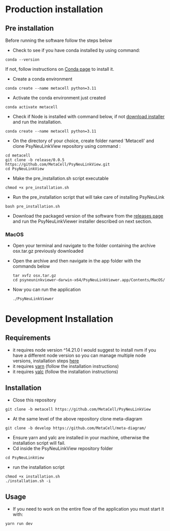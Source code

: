 # Production installation

## Pre installation

Before running the software follow the steps below

- Check to see if you have conda installed by using command:

```
conda --version
```

If not, follow instructions on [Conda page](https://docs.conda.io/projects/conda/en/latest/user-guide/install/macos.html) to install it. 

- Create a conda environment

```
conda create --name metacell python=3.11
```

* Activate the conda environment just created

```
conda activate metacell
```

- Check if Node is installed with command below, if not [download installer](https://nodejs.org/en/download) and run the installation.

```
conda create --name metacell python=3.11
```

* On the directory of your choice, create folder named 'Metacell' and clone PsyNeuLinkView repository using command :

```
cd metacell
git clone -b release/0.0.5 https://github.com/MetaCell/PsyNeuLinkView.git
cd PsyNeuLinkView
```

* Make the pre_installation.sh script executable

```
chmod +x pre_installation.sh
```

* Run the pre_installation script that will take care of installing PsyNeuLink

```
bash pre_installation.sh
```

* Download the packaged version of the software from the [releases page](https://github.com/MetaCell/PsyNeuLinkView/releases) and run the PsyNeuLinkViewer installer described on next section.

### MacOS

* Open your terminal and navigate to the folder containing the archive osx.tar.gz previously downloaded

* Open the archive and then navigate in the app folder with the commands below

  ```
  tar xvfz osx.tar.gz
  cd psyneuninkviewer-darwin-x64/PsyNeuLinkViewer.app/Contents/MacOS/
  ```

* Now you can run the application

  ```
  ./PsyNeuLinkViewer
  ```

# Development Installation

## Requirements

- it requires node version ^14.21.0
  I would suggest to install nvm if you have a different node version so you can manage multiple node versions, installation steps [here](https://www.freecodecamp.org/news/node-version-manager-nvm-install-guide/)
- it requires [yarn](https://classic.yarnpkg.com/lang/en/docs/install/#debian-stable) (follow the installation instructions)
- it requires [yalc](https://www.npmjs.com/package/yalc) (follow the installation instructions)

## Installation

- Close this repository

```
git clone -b metacell https://github.com/MetaCell/PsyNeuLinkView
```

- At the same level of the above repository clone meta-diagram

```
git clone -b develop https://github.com/MetaCell/meta-diagram/
```

- Ensure yarn and yalc are installed in your machine, otherwise the installation script will fail.
- Cd inside the PsyNeuLinkView repository folder

```
cd PsyNeuLinkView
```

- run the installation script

```
chmod +x installation.sh
./installation.sh -i
```

## Usage

- If you need to work on the entire flow of the application you must start it with:

```
yarn run dev
```
